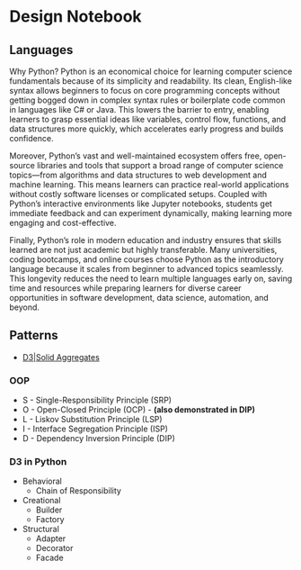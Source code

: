 # Design Notebook

## Languages
Why Python?
Python is an economical choice for learning computer science fundamentals because of its simplicity and readability. Its clean, English-like syntax allows beginners to focus on core programming concepts without getting bogged down in complex syntax rules or boilerplate code common in languages like C# or Java. This lowers the barrier to entry, enabling learners to grasp essential ideas like variables, control flow, functions, and data structures more quickly, which accelerates early progress and builds confidence.

Moreover, Python’s vast and well-maintained ecosystem offers free, open-source libraries and tools that support a broad range of computer science topics—from algorithms and data structures to web development and machine learning. This means learners can practice real-world applications without costly software licenses or complicated setups. Coupled with Python’s interactive environments like Jupyter notebooks, students get immediate feedback and can experiment dynamically, making learning more engaging and cost-effective.

Finally, Python’s role in modern education and industry ensures that skills learned are not just academic but highly transferable. Many universities, coding bootcamps, and online courses choose Python as the introductory language because it scales from beginner to advanced topics seamlessly. This longevity reduces the need to learn multiple languages early on, saving time and resources while preparing learners for diverse career opportunities in software development, data science, automation, and beyond.

## Patterns
- [D3|Solid Aggregates](./methods/d3/aggregates.json)

### OOP

- S - Single-Responsibility Principle (SRP)
- O - Open-Closed Principle (OCP) - **(also demonstrated in DIP)**
- L - Liskov Substitution Principle (LSP)
- I - Interface Segregation Principle (ISP)
- D - Dependency Inversion Principle (DIP)

### D3 in Python

- Behavioral
    - Chain of Responsibility
- Creational
    - Builder
    - Factory
- Structural
    - Adapter
    - Decorator
    - Facade